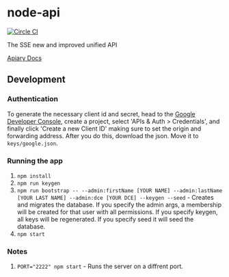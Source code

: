 # node-api

[![Circle CI](https://circleci.com/gh/rit-sse/node-api.svg?style=svg&circle-token=50819f36da32c91bfd2df83ccae75175c0ff9a6e)](https://circleci.com/gh/rit-sse/node-api)

The SSE new and improved unified API

[Apiary Docs](http://docs.sse.apiary.io)

## Development

### Authentication
To generate the necessary client id and secret, head to the [Google Developer Console](https://console.developers.google.com/project), create a project, select 'APIs & Auth > Credentials', and finally click 'Create a new Client ID' making sure to set the origin and forwarding address.  After you do this, download the json.  Move it to `keys/google.json`.


### Running the app
1. `npm install`
2. `npm run keygen`
3. `npm run bootstrap -- --admin:firstName [YOUR NAME] --admin:lastName [YOUR LAST NAME] --admin:dce [YOUR DCE] --keygen --seed` - Creates and migrates the database. If you specify the admin args, a membership will be created for that
user with all permissions. If you specify keygen, all keys will be regenerated.
If you specify seed it will seed the database.
4. `npm start`


### Notes
1. `PORT="2222" npm start` - Runs the server on a diffrent port.
